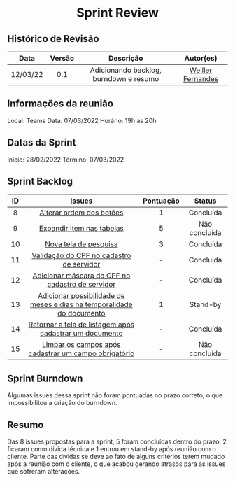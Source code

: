 <h1 style="text-align: center">Sprint Review</h1>

## Histórico de Revisão
| Data | Versão | Descrição | Autor(es)|
|:----:|:------:|:---------:|:--------:|
| 12/03/22 | 0.1 | Adicionando backlog, burndown e resumo | [Weiller Fernandes](https://github.com/WeillerFernandes) |

## Informações da reunião

Local: Teams
Data: 07/03/2022
Horário: 19h às 20h

## Datas da Sprint

Início: 28/02/2022
Término: 07/03/2022

## Sprint Backlog
| ID | Issues | Pontuação | Status |
|:--:|:-----: | :--------:| :----: |
| 8 |[Alterar ordem dos botões](https://github.com/fga-eps-mds/2021-2-SysArq-Doc/issues/8)|1| Concluída |
| 9 |[Expandir item nas tabelas](https://github.com/fga-eps-mds/2021-2-SysArq-Doc/issues/9)|5| Não concluída |
| 10 |[Nova tela de pesquisa](https://github.com/fga-eps-mds/2021-2-SysArq-Doc/issues/10)|3| Concluída |
| 11 |[Validação do CPF no cadastro de servidor](https://github.com/fga-eps-mds/2021-2-SysArq-Doc/issues/11)|-| Concluída |
| 12 |[Adicionar máscara do CPF no cadastro de servidor](https://github.com/fga-eps-mds/2021-2-SysArq-Doc/issues/12)|-| Concluída |
| 13 |[Adicionar possibilidade de meses e dias na temporalidade do documento](https://github.com/fga-eps-mds/2021-2-SysArq-Doc/issues/13)|1| Stand-by |
| 14 |[Retornar a tela de listagem após cadastrar um documento](https://github.com/fga-eps-mds/2021-2-SysArq-Doc/issues/14)|-| Concluída |
| 15 |[Limpar os campos após cadastrar um campo obrigatório](https://github.com/fga-eps-mds/2021-2-SysArq-Doc/issues/15)|-| Não concluída |

## Sprint Burndown

Algumas issues dessa sprint não foram pontuadas no prazo correto, o que impossibilitou a criação do burndown.

## Resumo

Das 8 issues propostas para a sprint, 5 foram concluídas dentro do prazo, 2 ficaram como dívida técnica e 1 entrou em stand-by após reunião com o cliente. Parte das dívidas se deve ao fato de alguns critérios terem mudado após a reunião com o cliente, o que acabou gerando atrasos para as issues que sofreram alterações.